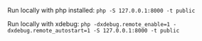 
Run locally with php installed:
`php -S 127.0.0.1:8000 -t public
`

Run locally with xdebug:
`php -dxdebug.remote_enable=1 -dxdebug.remote_autostart=1 -S 127.0.0.1:8000 -t public
`

